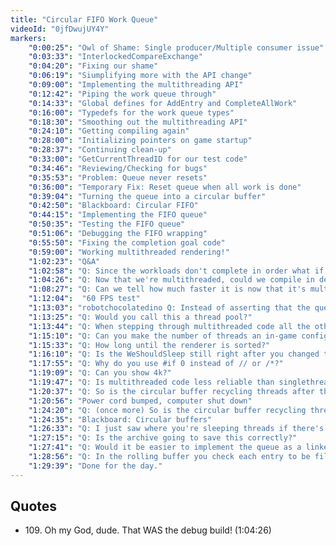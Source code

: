 ```yaml
---
title: "Circular FIFO Work Queue"
videoId: "0jfDwujUY4Y"
markers:
	"0:00:25": "Owl of Shame: Single producer/Multiple consumer issue"
	"0:03:33": "InterlockedCompareExchange"
	"0:04:20": "Fixing our shame"
	"0:06:19": "Siumplifying more with the API change"
	"0:09:00": "Implementing the multithreading API"
	"0:12:42": "Piping the work queue through"
	"0:14:33": "Global defines for AddEntry and CompleteAllWork"
	"0:16:00": "Typedefs for the work queue types"
	"0:18:30": "Smoothing out the multithreading API"
	"0:24:10": "Getting compiling again"
	"0:28:00": "Initializing pointers on game startup"
	"0:28:37": "Continuing clean-up"
	"0:33:00": "GetCurrentThreadID for our test code"
	"0:34:46": "Reviewing/Checking for bugs"
	"0:35:53": "Problem: Queue never resets"
	"0:36:00": "Temporary Fix: Reset queue when all work is done"
	"0:39:04": "Turning the queue into a circular buffer"
	"0:42:50": "Blackboard: Circular FIFO"
	"0:44:15": "Implementing the FIFO queue"
	"0:50:35": "Testing the FIFO queue"
	"0:51:06": "Debugging the FIFO wrapping"
	"0:55:50": "Fixing the completion goal code"
	"0:59:00": "Working multithreaded rendering!"
	"1:02:23": "Q&A"
	"1:02:58": "Q: Since the workloads don't complete in order what if one workload takes very long while the other threads wrap around in the queue such that a new workload overwrites the slot with the one that is still running?"
	"1:04:26": "Q: Now that we're multithreaded, could we compile in debug mode and have the game run at a reasonable framerate? (!quote 109)"
	"1:08:27": "Q: Can we tell how much faster it is now that it's multithreaded?"
    "1:12:04":  "60 FPS test"
	"1:13:03": "robotchocolatedino Q: Instead of asserting that the queue doesn't overflow when adding an entry would it be better to just wait for an entry to be read if there's no space to write"
	"1:13:25": "Q: Would you call this a thread pool?"
	"1:13:44": "Q: When stepping through multithreaded code all the other threads stop as well, I take it?"
	"1:15:10": "Q: Can you make the number of threads an in-game configuration option?"
	"1:15:33": "Q: How long until the renderer is sorted?"
	"1:16:10": "Q: Is the WeShouldSleep still right after you changed the if condition?"
	"1:17:55": "Q: Why do you use #if 0 instead of // or /*?"
	"1:19:09": "Q: Can you show 4k?"
	"1:19:47": "Q: Is multithreaded code less reliable than singlethreaded code?"
	"1:20:37": "Q: So is the circular buffer recycling threads after they're done processing a tile? I wasn't clear on why a circular buffer was chosen."
	"1:20:56": "Power cord bumped, computer shut down"
	"1:24:20": "Q: (once more) So is the circular buffer recycling threads after they're done processing a tile? I wasn't clear on why a circular buffer was chosen."
	"1:24:35": "Blackboard: Circular buffers"
	"1:26:33": "Q: I just saw where you're sleeping threads if there's no work, are you still using semaphores to block and wake up threads or are you sleeping threads?"
	"1:27:15": "Q: Is the archive going to save this correctly?"
	"1:27:41": "Q: Would it be easier to implement the queue as a linked list so it has no maximum size? Since we never need to traverse the list it should still be fast."
	"1:28:56": "Q: In the rolling buffer you check each entry to be filled before writing a new one in and otherwise skip to the next slot?"
	"1:29:39": "Done for the day."
---
```


## Quotes

* 109\. Oh my God, dude. That WAS the debug build! (1:04:26)
